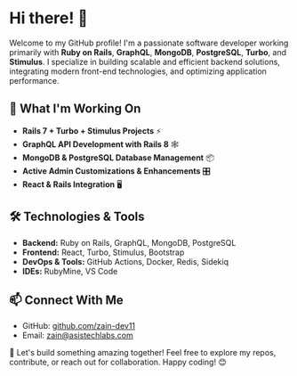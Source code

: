# Hi there! 👋

Welcome to my GitHub profile! I'm a passionate software developer working primarily with **Ruby on Rails**, **GraphQL**, **MongoDB**, **PostgreSQL**, **Turbo**, and **Stimulus**. I specialize in building scalable and efficient backend solutions, integrating modern front-end technologies, and optimizing application performance.

## 🚀 What I'm Working On
- **Rails 7 + Turbo + Stimulus Projects** ⚡
- **GraphQL API Development with Rails 8** 🕸️
- **MongoDB & PostgreSQL Database Management** 📦
- **Active Admin Customizations & Enhancements** 🎛️
- **React & Rails Integration** 🖥️

## 🛠️ Technologies & Tools
- **Backend:** Ruby on Rails, GraphQL, MongoDB, PostgreSQL
- **Frontend:** React, Turbo, Stimulus, Bootstrap
- **DevOps & Tools:** GitHub Actions, Docker, Redis, Sidekiq
- **IDEs:** RubyMine, VS Code

## 📫 Connect With Me
- GitHub: [github.com/zain-dev11](https://github.com/zain-dev11)
- Email: zain@asistechlabs.com

🚀 Let's build something amazing together! Feel free to explore my repos, contribute, or reach out for collaboration. Happy coding! 😊


